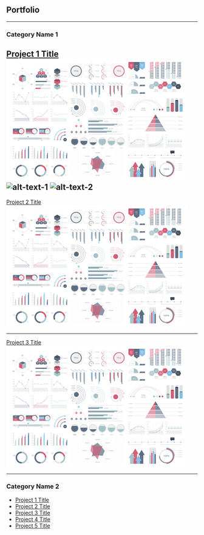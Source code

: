 ## Portfolio

---

### Category Name 1 

[Project 1 Title](/sample_page)
<img src="images/dummy_thumbnail.jpg?raw=true"/>
![alt-text-1](dummy_thumbnail.jpg "title-1") ![alt-text-2](ummy_thumbnail.jpg "title-2")
---
[Project 2 Title](/pdf/sample_presentation.pdf)
<img src="images/dummy_thumbnail.jpg?raw=true"/>

---
[Project 3 Title](http://example.com/)
<img src="images/dummy_thumbnail.jpg?raw=true"/>

---

### Category Name 2

- [Project 1 Title](http://example.com/)
- [Project 2 Title](http://example.com/)
- [Project 3 Title](http://example.com/)
- [Project 4 Title](http://example.com/)
- [Project 5 Title](http://example.com/)
